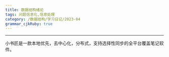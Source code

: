 ```yaml
---
title: 数据结构绪论 
tags: 问题信息化,信息处理
category: /数据结构/学习日记/2023-04
grammar_cjkRuby: true
---
```





----------

小书匠是一款本地优先，去中心化，分布式，支持选择性同步的全平台覆盖笔记软件。